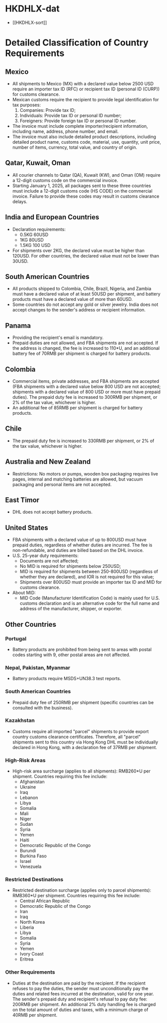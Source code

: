 
# HKDHLX-dat

- [[HKDHLX-sort]]

# Detailed Classification of Country Requirements

## Mexico

- All shipments to Mexico (MX) with a declared value below 2500 USD require an importer tax ID (RFC) or recipient tax ID (personal ID (CURP)) for customs clearance.
- Mexican customs require the recipient to provide legal identification for tax purposes:
  1. Companies: Provide tax ID;
  2. Individuals: Provide tax ID or personal ID number;
  3. Foreigners: Provide foreign tax ID or personal ID number.
- The invoice must include complete importer/recipient information, including name, address, phone number, and email.
- The invoice must also include detailed product descriptions, including detailed product name, customs code, material, use, quantity, unit price, number of items, currency, total value, and country of origin.

## Qatar, Kuwait, Oman
- All courier channels to Qatar (QA), Kuwait (KW), and Oman (OM) require a 12-digit customs code on the commercial invoice.
- Starting January 1, 2025, all packages sent to these three countries must include a 12-digit customs code (HS CODE) on the commercial invoice. Failure to provide these codes may result in customs clearance delays.

## India and European Countries
- Declaration requirements:
  - 0.5KG 60USD
  - 1KG 80USD
  - 1.5KG 100 USD
- For shipments over 2KG, the declared value must be higher than 120USD. For other countries, the declared value must not be lower than 30USD.

## South American Countries
- All products shipped to Colombia, Chile, Brazil, Nigeria, and Zambia must have a declared value of at least 50USD per shipment, and battery products must have a declared value of more than 60USD.
- Some countries do not accept any gold or silver jewelry. India does not accept changes to the sender's address or recipient information.

## Panama
- Providing the recipient's email is mandatory.
- Prepaid duties are not allowed, and FBA shipments are not accepted. If the address is changed, the fee is increased to 110*U, and an additional battery fee of 70RMB per shipment is charged for battery products.

## Colombia
- Commercial items, private addresses, and FBA shipments are accepted (FBA shipments with a declared value below 800 USD are not accepted; shipments with a declared value of 800 USD or more must have prepaid duties). The prepaid duty fee is increased to 300RMB per shipment, or 2% of the tax value, whichever is higher.
- An additional fee of 85RMB per shipment is charged for battery products.

## Chile
- The prepaid duty fee is increased to 330RMB per shipment, or 2% of the tax value, whichever is higher.

## Australia and New Zealand
- Restrictions: No motors or pumps, wooden box packaging requires live pages, internal and matching batteries are allowed, but vacuum packaging and personal items are not accepted.

## East Timor
- DHL does not accept battery products.

## United States
- FBA shipments with a declared value of up to 800USD must have prepaid duties, regardless of whether duties are incurred. The fee is non-refundable, and duties are billed based on the DHL invoice.
- U.S. 25-year duty requirements:
  - Documents are not affected;
  - No MID is required for shipments below 250USD;
  - MID is required for shipments between 250-800USD (regardless of whether they are declared), and IOR is not required for this value;
  - Shipments over 800USD must provide an importer tax ID and MID for customs clearance.
- About MID:
  - MID Code (Manufacturer Identification Code) is mainly used for U.S. customs declaration and is an alternative code for the full name and address of the manufacturer, shipper, or exporter.

## Other Countries

### Portugal
- Battery products are prohibited from being sent to areas with postal codes starting with 9, other postal areas are not affected.

### Nepal, Pakistan, Myanmar
- Battery products require MSDS+UN38.3 test reports.

### South American Countries
- Prepaid duty fee of 250RMB per shipment (specific countries can be consulted with the business).

### Kazakhstan
- Customs require all imported "parcel" shipments to provide export country customs clearance certificates. Therefore, all "parcel" shipments sent to this country via Hong Kong DHL must be individually declared in Hong Kong, with a declaration fee of 37RMB per shipment.

### High-Risk Areas
- High-risk area surcharge (applies to all shipments): RMB260*U per shipment. Countries requiring this fee include:
  - Afghanistan
  - Ukraine
  - Iraq
  - Lebanon
  - Libya
  - Somalia
  - Mali
  - Niger
  - Sudan
  - Syria
  - Yemen
  - Haiti
  - Democratic Republic of the Congo
  - Burundi
  - Burkina Faso
  - Israel
  - Venezuela

### Restricted Destinations
- Restricted destination surcharge (applies only to parcel shipments): RMB360*U per shipment. Countries requiring this fee include:
  - Central African Republic
  - Democratic Republic of the Congo
  - Iran
  - Iraq
  - North Korea
  - Liberia
  - Libya
  - Somalia
  - Syria
  - Yemen
  - Ivory Coast
  - Eritrea

### Other Requirements
- Duties at the destination are paid by the recipient. If the recipient refuses to pay the duties, the sender must unconditionally pay the duties and related fees incurred at the destination, valid for one year. The sender's prepaid duty and recipient's refusal to pay duty fee: 200RMB per shipment. An additional 2% duty handling fee is charged on the total amount of duties and taxes, with a minimum charge of 40RMB per shipment.